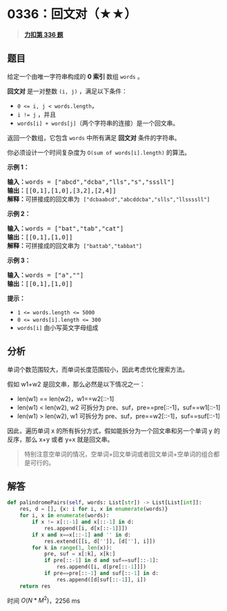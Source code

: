 # 0336：回文对（★★）


> <u>**[力扣第 336 题](https://leetcode.cn/problems/palindrome-pairs/)**</u>

## 题目

<p>给定一个由唯一字符串构成的 <strong>0 索引 </strong>数组 <code>words</code> 。</p>

<p><strong>回文对</strong> 是一对整数 <code>(i, j)</code> ，满足以下条件：</p>

<ul>
<li><code>0 &lt;= i, j &lt; words.length</code>，</li>
<li><code>i != j</code> ，并且</li>
<li><code>words[i] + words[j]</code>（两个字符串的连接）是一个<span data-keyword="palindrome-string">回文串</span>。</li>
</ul>

<p>返回一个数组，它包含 <code>words</code> 中所有满足 <strong>回文对</strong> 条件的字符串。</p>

<p>你必须设计一个时间复杂度为 <code>O(sum of words[i].length)</code> 的算法。</p>



<p><strong>示例 1：</strong></p>

<pre>
<strong>输入：</strong>words = ["abcd","dcba","lls","s","sssll"]
<strong>输出：</strong>[[0,1],[1,0],[3,2],[2,4]]
<strong>解释：</strong>可拼接成的回文串为 <code>["dcbaabcd","abcddcba","slls","llssssll"]</code>
</pre>

<p><strong>示例 2：</strong></p>

<pre>
<strong>输入：</strong>words = ["bat","tab","cat"]
<strong>输出：</strong>[[0,1],[1,0]]
<strong>解释：</strong>可拼接成的回文串为 <code>["battab","tabbat"]</code></pre>

<p><strong>示例 3：</strong></p>

<pre>
<strong>输入：</strong>words = ["a",""]
<strong>输出：</strong>[[0,1],[1,0]]
</pre>


<p><strong>提示：</strong></p>

<ul>
<li><code>1 &lt;= words.length &lt;= 5000</code></li>
<li><code>0 &lt;= words[i].length &lt;= 300</code></li>
<li><code>words[i]</code> 由小写英文字母组成</li>
</ul>


## 分析

单词个数范围较大，而单词长度范围较小，因此考虑优化搜索方法。

假如 w1+w2 是回文串，那么必然是以下情况之一：
- len(w1) == len(w2)，w1==w2[::-1]
- len(w1) < len(w2), w2 可拆分为 pre、suf，pre==pre[::-1]，suf==w1[::-1]
- len(w1) > len(w2), w1 可拆分为 pre、suf，pre==w2[::-1]，suf==suf[::-1]

因此，遍历单词 x 的所有拆分方式，假如能拆分为一个回文串和另一个单词 y 的反序，那么 x+y 或者 y+x 就是回文串。

> 特别注意空单词的情况，空单词+回文单词或者回文单词+空单词的组合都是可行的。

## 解答

```python
def palindromePairs(self, words: List[str]) -> List[List[int]]:
    res, d = [], {x: i for i, x in enumerate(words)}
    for i, x in enumerate(words):
        if x != x[::-1] and x[::-1] in d:
            res.append([i, d[x[::-1]]])
        if x and x==x[::-1] and '' in d:
            res.extend([[i, d['']], [d[''], i]])
        for k in range(1, len(x)):
            pre, suf = x[:k], x[k:]
            if pre[::-1] in d and suf==suf[::-1]:
                res.append([i, d[pre[::-1]]])
            if pre==pre[::-1] and suf[::-1] in d:
                res.append([d[suf[::-1]], i])
    return res
```
时间 $O(N*M^2)$，2256 ms


